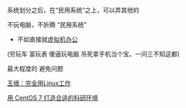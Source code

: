 
系统划分之后，在“民用系统”之上，可以弄其他的

不玩电脑，不折腾 “民用系统”

- 不如直接就[虚拟机办公](http://www.cnblogs.com/krazysky/p/3671979.html)

(穷玩车 富玩表 傻逼玩电脑 吊死拿手机当个宝。一问三不知这都)

最大程度的 避免问题

[王垠：完全用Linux工作](https://www.douban.com/group/topic/12121637/)

[用 CentOS 7 打造合适的科研环境](http://seisman.info/linux-environment-for-seismology-research.html)

